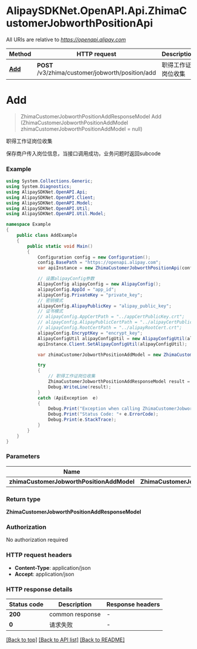 # AlipaySDKNet.OpenAPI.Api.ZhimaCustomerJobworthPositionApi

All URIs are relative to *https://openapi.alipay.com*

Method | HTTP request | Description
------------- | ------------- | -------------
[**Add**](ZhimaCustomerJobworthPositionApi.md#add) | **POST** /v3/zhima/customer/jobworth/position/add | 职得工作证岗位收集


<a name="add"></a>
# **Add**
> ZhimaCustomerJobworthPositionAddResponseModel Add (ZhimaCustomerJobworthPositionAddModel zhimaCustomerJobworthPositionAddModel = null)

职得工作证岗位收集

保存商户传入岗位信息，当接口调用成功，业务问题时返回subcode

### Example
```csharp
using System.Collections.Generic;
using System.Diagnostics;
using AlipaySDKNet.OpenAPI.Api;
using AlipaySDKNet.OpenAPI.Client;
using AlipaySDKNet.OpenAPI.Model;
using AlipaySDKNet.OpenAPI.Util;
using AlipaySDKNet.OpenAPI.Util.Model;

namespace Example
{
    public class AddExample
    {
        public static void Main()
        {
            Configuration config = new Configuration();
            config.BasePath = "https://openapi.alipay.com";
            var apiInstance = new ZhimaCustomerJobworthPositionApi(config);

            // 设置alipayConfig参数
            AlipayConfig alipayConfig = new AlipayConfig();
            alipayConfig.AppId = "app_id";
            alipayConfig.PrivateKey = "private_key";
            // 密钥模式
            alipayConfig.AlipayPublicKey = "alipay_public_key";
            // 证书模式
            // alipayConfig.AppCertPath = "../appCertPublicKey.crt";
            // alipayConfig.AlipayPublicCertPath = "../alipayCertPublicKey_RSA2.crt";
            // alipayConfig.RootCertPath = "../alipayRootCert.crt";
            alipayConfig.EncryptKey = "encrypt_key";
            AlipayConfigUtil alipayConfigUtil = new AlipayConfigUtil(alipayConfig);
            apiInstance.Client.SetAlipayConfigUtil(alipayConfigUtil);

            var zhimaCustomerJobworthPositionAddModel = new ZhimaCustomerJobworthPositionAddModel(); // ZhimaCustomerJobworthPositionAddModel |  (optional) 

            try
            {
                // 职得工作证岗位收集
                ZhimaCustomerJobworthPositionAddResponseModel result = apiInstance.Add(zhimaCustomerJobworthPositionAddModel);
                Debug.WriteLine(result);
            }
            catch (ApiException  e)
            {
                Debug.Print("Exception when calling ZhimaCustomerJobworthPositionApi.Add: " + e.Message );
                Debug.Print("Status Code: "+ e.ErrorCode);
                Debug.Print(e.StackTrace);
            }
        }
    }
}
```

### Parameters

Name | Type | Description  | Notes
------------- | ------------- | ------------- | -------------
 **zhimaCustomerJobworthPositionAddModel** | **ZhimaCustomerJobworthPositionAddModel**|  | [optional] 

### Return type

**ZhimaCustomerJobworthPositionAddResponseModel**

### Authorization

No authorization required

### HTTP request headers

 - **Content-Type**: application/json
 - **Accept**: application/json


### HTTP response details
| Status code | Description | Response headers |
|-------------|-------------|------------------|
| **200** | common response |  -  |
| **0** | 请求失败 |  -  |

[[Back to top]](#) [[Back to API list]](../README.md#documentation-for-api-endpoints) [[Back to README]](../README.md)

